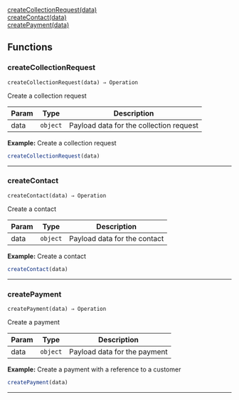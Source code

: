 <dl>
<dt>
    <a href="#createcollectionrequest">createCollectionRequest(data)</a></dt>
<dt>
    <a href="#createcontact">createContact(data)</a></dt>
<dt>
    <a href="#createpayment">createPayment(data)</a></dt>
</dl>


## Functions
### createCollectionRequest

<p><code>createCollectionRequest(data) ⇒ Operation</code></p>

Create a collection request


| Param | Type | Description |
| --- | --- | --- |
| data | <code>object</code> | Payload data for the collection request |

**Example:** Create a collection request
```js
createCollectionRequest(data)
```

* * *

### createContact

<p><code>createContact(data) ⇒ Operation</code></p>

Create a contact


| Param | Type | Description |
| --- | --- | --- |
| data | <code>object</code> | Payload data for the contact |

**Example:** Create a contact
```js
createContact(data)
```

* * *

### createPayment

<p><code>createPayment(data) ⇒ Operation</code></p>

Create a payment


| Param | Type | Description |
| --- | --- | --- |
| data | <code>object</code> | Payload data for the payment |

**Example:** Create a payment with a reference to a customer
```js
createPayment(data)
```

* * *


